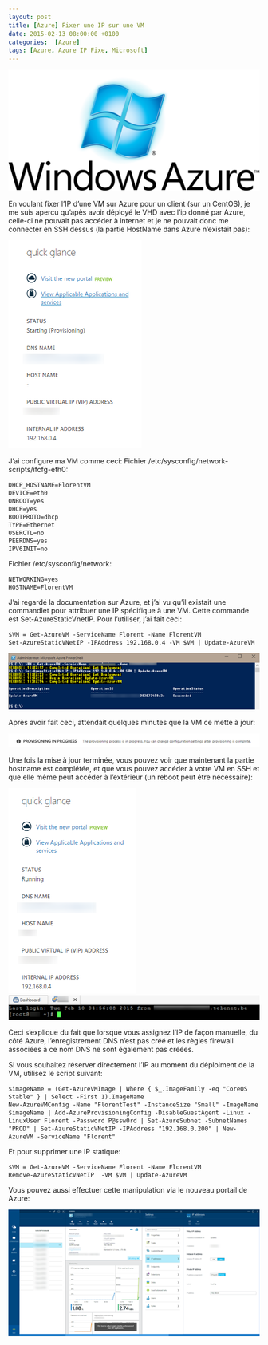 ```yaml
---
layout: post
title: [Azure] Fixer une IP sur une VM
date: 2015-02-13 08:00:00 +0100
categories:  [Azure]
tags: [Azure, Azure IP Fixe, Microsoft]
---
```


![](/wp-content/uploads/2018/01/7217.Windows-Azure-logo-v_6556EF52.png)

En voulant fixer l’IP d’une VM sur Azure pour un client (sur un CentOS), je me suis apercu qu’apès avoir déployé le VHD avec l’ip donné par Azure, celle-ci ne pouvait pas accéder à internet et je ne pouvait donc me connecter en SSH dessus (la partie HostName dans Azure n’existait pas):

![](/wp-content/uploads/2018/01/SNAGHTML4c4549a_1D6260A4.png)

J’ai configure ma VM comme ceci:
Fichier /etc/sysconfig/network-scripts/ifcfg-eth0:

```
DHCP_HOSTNAME=FlorentVM
DEVICE=eth0
ONBOOT=yes
DHCP=yes
BOOTPROTO=dhcp
TYPE=Ethernet
USERCTL=no
PEERDNS=yes
IPV6INIT=no
```

Fichier /etc/sysconfig/network:
```
NETWORKING=yes
HOSTNAME=FlorentVM
```

J’ai regardé la documentation sur Azure, et j’ai vu qu’il existait une commandlet pour attribuer une IP spécifique à une VM. Cette commande est Set-AzureStaticVnetIP. Pour l’utiliser, j’ai fait ceci:

```
$VM = Get-AzureVM -ServiceName Florent -Name FlorentVM
Set-AzureStaticVNetIP -IPAddress 192.168.0.4 -VM $VM | Update-AzureVM
```
![](/wp-content/uploads/2018/01/SNAGHTML4c2b37c_03FA5D6A.png)

Après avoir fait ceci, attendait quelques minutes que la VM ce mette à jour:

![](/wp-content/uploads/2018/01/image_4D8C3C18.png)

Une  fois la mise à jour terminée, vous pouvez voir que maintenant la partie hostname est complétée, et que vous pouvez accéder à votre VM en SSH et que elle même peut accéder à l’extérieur (un reboot peut être nécessaire):

![](/wp-content/uploads/2018/01/SNAGHTML4d77034_41F67ED9.png)
![](/wp-content/uploads/2018/01/SNAGHTML4c7cce8_7AA128E6.png)

Ceci s’explique du fait que lorsque vous assignez l’IP de façon manuelle, du côté Azure, l’enregistrement DNS n’est pas créé et les règles firewall associées à ce nom DNS ne sont également pas créées.

Si vous souhaitez réserver directement l’IP au moment du déploiment de la VM, utilisez le script suivant:

```
$imageName = (Get-AzureVMImage | Where { $_.ImageFamily -eq "CoreOS Stable" } | Select -First 1).ImageName
New-AzureVMConfig -Name "FlorentTest" -InstanceSize "Small" -ImageName $imageName | Add-AzureProvisioningConfig -DisableGuestAgent -Linux -LinuxUser Florent -Password P@ssw0rd | Set-AzureSubnet -SubnetNames "PROD" | Set-AzureStaticVNetIP -IPAddress "192.168.0.200" | New-AzureVM -ServiceName "Florent"
```

Et pour supprimer une IP statique:

```
$VM = Get-AzureVM -ServiceName Florent -Name FlorentVM
Remove-AzureStaticVNetIP  -VM $VM | Update-AzureVM
```

Vous pouvez aussi effectuer cette manipulation via le nouveau portail de Azure:

![](/wp-content/uploads/2018/01/SNAGHTML4de1938_68586224.png)